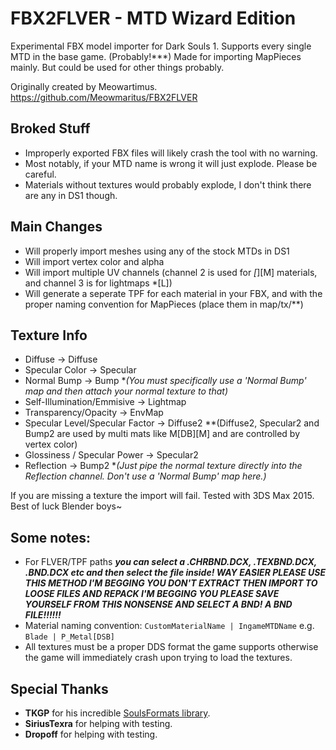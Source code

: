 # FBX2FLVER - MTD Wizard Edition
Experimental FBX model importer for Dark Souls 1.
Supports every single MTD in the base game. (Probably!***)
Made for importing MapPieces mainly. But could be used for other things probably.

Originally created by Meowartimus.
https://github.com/Meowmaritus/FBX2FLVER

## Broked Stuff
* Improperly exported FBX files will likely crash the tool with no warning.
* Most notably, if your MTD name is wrong it will just explode. Please be careful.
* Materials without textures would probably explode, I don't think there are any in DS1 though.

## Main Changes
* Will properly import meshes using any of the stock MTDs in DS1
* Will import vertex color and alpha
* Will import multiple UV channels (channel 2 is used for *[*][M] materials, and channel 3 is for lightmaps *[L])
* Will generate a seperate TPF for each material in your FBX, and with the proper naming convention for MapPieces (place them in map/tx/**)

## Texture Info
* Diffuse -> Diffuse
* Specular Color -> Specular
* Normal Bump -> Bump                        **(You must specifically use a 'Normal Bump' map and then attach your normal texture to that)*
* Self-Illumination/Emmisive -> Lightmap
* Transparency/Opacity -> EnvMap
* Specular Level/Specular Factor -> Diffuse2        **(Diffuse2, Specular2 and Bump2 are used by multi mats like M[DB][M] and are controlled by vertex color)
* Glossiness / Specular Power -> Specular2
* Reflection -> Bump2                               **(Just pipe the normal texture directly into the Reflection channel. Don't use a 'Normal Bump' map here.)*

If you are missing a texture the import will fail. Tested with 3DS Max 2015. Best of luck Blender boys~

## Some notes:
* For FLVER/TPF paths ***you can select a .CHRBND.DCX, .TEXBND.DCX, .BND.DCX etc and then select the file inside! WAY EASIER PLEASE USE THIS METHOD I'M BEGGING YOU DON'T EXTRACT THEN IMPORT TO LOOSE FILES AND REPACK I'M BEGGING YOU PLEASE SAVE YOURSELF FROM THIS NONSENSE AND SELECT A BND! A BND FILE!!!!!!***
* Material naming convention: `CustomMaterialName | IngameMTDName` e.g. `Blade | P_Metal[DSB]`
* All textures must be a proper DDS format the game supports otherwise the game will immediately crash upon trying to load the textures.

## Special Thanks
* **TKGP** for his incredible [SoulsFormats library](https://github.com/JKAnderson/SoulsFormats).
* **SiriusTexra** for helping with testing.
* **Dropoff** for helping with testing.
